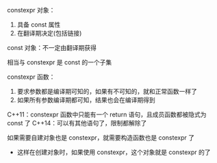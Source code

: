 constexpr 对象：
1. 具备 const 属性
2. 在翻译期决定(包括链接)

const 对象：不一定由翻译期获得

相当与 constexpr 是 const 的一个子集

constexpr 函数：
1. 要求参数都是编译期可知的，如果有不可知的，就和正常函数一样了
2. 如果所有参数编译期都可知，结果也会在编译期得到

C++11：constexpr 函数中只能有一个 return 语句，且成员函数都被隐式为 const 了
C++14：可以有其他语句了，限制都解除了

如果需要自建对象也是 constexpr，就需要构造函数也是 constexpr 了
- 这样在创建对象时，如果使用 constexpr，这个对象就是 constexpr 的了